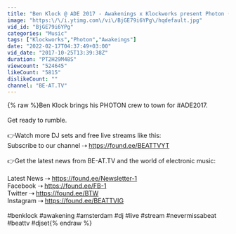 ```yaml
---
title: "Ben Klock @ ADE 2017 - Awakenings x Klockworks present Photon (BE-AT.TV)"
image: "https:\/\/i.ytimg.com\/vi\/BjGE79i6YPg\/hqdefault.jpg"
vid_id: "BjGE79i6YPg"
categories: "Music"
tags: ["Klockworks","Photon","Awakeings"]
date: "2022-02-17T04:37:49+03:00"
vid_date: "2017-10-25T13:39:38Z"
duration: "PT2H29M48S"
viewcount: "524645"
likeCount: "5815"
dislikeCount: ""
channel: "BE-AT.TV"
---
```

{% raw %}Ben Klock brings his PHOTON crew to town for #ADE2017. <br /><br />Get ready to rumble.<br /><br />👉Watch more DJ sets and free live streams like this:<br />Subscribe to our channel ⇢ <a rel="nofollow" target="blank" href="https://found.ee/BEATTVYT">https://found.ee/BEATTVYT</a><br /><br />👉Get the latest news from BE-AT.TV and the world of electronic music:<br /><br />Latest News ⇢ <a rel="nofollow" target="blank" href="https://found.ee/Newsletter-1">https://found.ee/Newsletter-1</a><br />Facebook ⇢ <a rel="nofollow" target="blank" href="https://found.ee/FB-1">https://found.ee/FB-1</a><br />Twitter ⇢ <a rel="nofollow" target="blank" href="https://found.ee/BTW">https://found.ee/BTW</a><br />Instagram ⇢ <a rel="nofollow" target="blank" href="https://found.ee/BEATTVIG">https://found.ee/BEATTVIG</a><br /><br />#benklock #awakening #amsterdam #dj #live #stream #nevermissabeat #beattv #djset{% endraw %}
